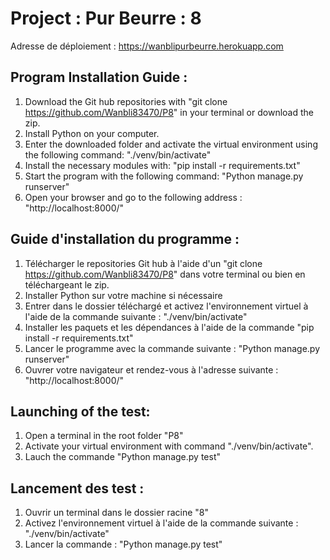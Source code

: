 Project : Pur Beurre : 8
=================


Adresse de déploiement : https://wanblipurbeurre.herokuapp.com

Program Installation Guide :
----------------------------

1. Download the Git hub repositories with "git clone https://github.com/Wanbli83470/P8" in your terminal or download the zip.
2. Install Python on your computer.
3. Enter the downloaded folder and activate the virtual environment using the following command: "./venv/bin/activate"
4. Install the necessary modules with: "pip install -r requirements.txt"
5. Start the program with the following command: "Python manage.py runserver"
6. Open your browser and go to the following address : 
"http://localhost:8000/"


Guide d'installation du programme :
----------------------------------

1. Télécharger le repositories Git hub à l'aide d'un "git clone https://github.com/Wanbli83470/P8" dans votre terminal ou bien en téléchargeant le zip.
2. Installer Python sur votre machine si nécessaire
3. Entrer dans le dossier téléchargé et activez l'environnement virtuel à l'aide de la commande suivante : "./venv/bin/activate"
4. Installer les paquets et les dépendances à l'aide de la commande "pip install -r requirements.txt"
5. Lancer le programme avec la commande suivante : "Python manage.py runserver"
6. Ouvrer votre navigateur et rendez-vous à l'adresse suivante : "http://localhost:8000/"


Launching of the test:
----------------------
1. Open a terminal in the root folder "P8"
2. Activate your virtual environment with command "./venv/bin/activate".
3. Lauch the commande "Python manage.py test"

Lancement des test :
--------------------
1. Ouvrir un terminal dans le dossier racine "8"
2. Activez l'environnement virtuel à l'aide de la commande suivante : "./venv/bin/activate"
3. Lancer la commande : "Python manage.py test"
